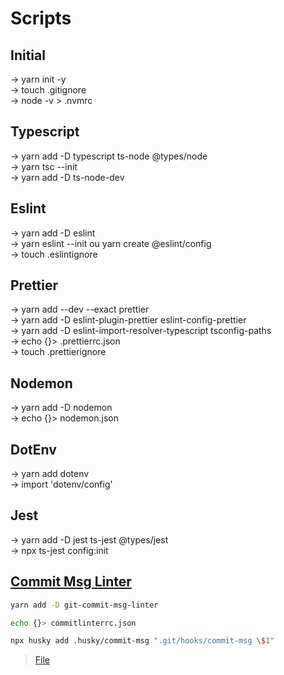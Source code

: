 # Scripts
## Initial
-> yarn init -y <br>
-> touch .gitignore <br>
-> node -v > .nvmrc
## Typescript
-> yarn add -D typescript ts-node @types/node <br>
-> yarn tsc --init <br>
-> yarn add -D ts-node-dev <br>
## Eslint
-> yarn add -D eslint <br>
-> yarn eslint --init ou yarn create @eslint/config <br>
-> touch .eslintignore <br>
## Prettier
-> yarn add --dev --exact prettier <br>
-> yarn add -D eslint-plugin-prettier eslint-config-prettier <br>
-> yarn add -D eslint-import-resolver-typescript tsconfig-paths <br>
-> echo {}> .prettierrc.json <br>
-> touch .prettierignore <br>
## Nodemon
-> yarn add -D nodemon <br>
-> echo {}> nodemon.json <br>
## DotEnv
-> yarn add dotenv <br>
-> import 'dotenv/config' <br>
## Jest
-> yarn add -D jest ts-jest @types/jest <br>
-> npx ts-jest config:init <br>
## [Commit Msg Linter](https://github.com/legend80s/commit-msg-linter)
```sh
yarn add -D git-commit-msg-linter
```
```sh
echo {}> commitlinterrc.json
```
```sh
npx husky add .husky/commit-msg ".git/hooks/commit-msg \$1"
```
> [File](https://github.com/natanaelsc96/node-project-base/blob/main/commitlinterrc.json)
